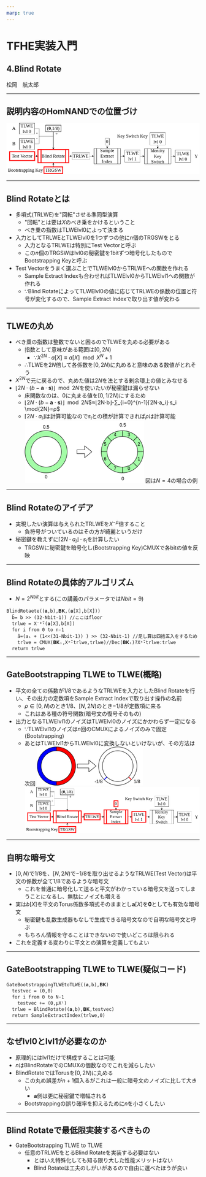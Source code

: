 ```yaml
---
marp: true
---
```

<!-- 
theme: default
size: 16:9
paginate: true
footer : ![](../../image/ccbysa.png) [licence](https://creativecommons.org/licenses/by-sa/4.0/)
style: |
  h1, h2, h3, h4, h5, header, footer {
        color: white;
    }
  section {
    background-color: #505050;
    color:white
  }
  table{
      color:black
  }
  code{
    color:black
  }
    a {
    font-weight:bold;
    color:#F00;
  } 
-->

<!-- page_number: true -->

# TFHE実装入門

## 4.Blind Rotate

松岡　航太郎

---

## 説明内容のHomNANDでの位置づけ

![](../../image/BlindRotateHomNANDdiagram.png)

---

## Blind Rotateとは

- 多項式(TRLWE)を"回転"させる準同型演算
  - "回転"とは要は$X$のべき乗をかけるということ
  - べき乗の指数はTLWElvl0によって決まる
- 入力としてTRLWEとTLWElvl0を1つずつの他に$n$個のTRGSWをとる
  - 入力となるTRLWEは特別にTest Vectorと呼ぶ
  - この$n$個のTRGSWはlvl0の秘密鍵を1bitずつ暗号化したものでBootstrapping Keyと呼ぶ
- Test Vectorをうまく選ぶことでTLWElvl0からTRLWEへの関数を作れる
  - Sample Extract Indexも合わせればTLWElvl0からTLWElvl1への関数が作れる
  - ∵Blind RotateによってTLWElvl0の値に応じてTRLWEの係数の位置と符号が変化するので、Sample Extract Indexで取り出す値が変わる

---

## TLWEの丸め

- べき乗の指数は整数でないと困るのでTLWEを丸める必要がある
  - 指数として意味がある範囲は$[0,2N)$
    - ∵$X^{2N}⋅a[X]≡a[X] \mod{X^{N}+1}$
  - ∴TLWEを$2N$倍して各係数を$[0,2N)$に丸めると意味のある数値がとれそう
- $X^{2N}$で元に戻るので、丸めた値は$2N$を法とする剰余環上の値とみなせる
- $⌊2N⋅(b-\mathbf{a}⋅\mathbf{s})⌋\mod{2N}$を使いたいが秘密鍵は漏らせない
  - 床関数なのは、$0$に丸まる値を$[0,1/2N)$にするため
  - $⌊2N⋅(b-\mathbf{a}⋅\mathbf{s})⌋\mod{2N}$$≈⌊2N⋅b⌋-∑_{i=0}^{n-1}⌈2N⋅a_i⌋⋅s_i \mod{2N}=ρ$
  - $⌈2N⋅a_i⌋$は計算可能なので$s_i$との積が計算できれば$ρ$は計算可能
![w:300px](../../image/RotateRound.png) 図は$N=4$の場合の例

---

## Blind Rotateのアイデア

- 実現したい演算は与えられたTRLWEを$X^{-\rho}$倍すること
  - 負符号がついているのはその方が綺麗というだけ
- 秘密鍵を教えずに$⌈2N⋅a_i⌋⋅s_i$を計算したい
  - TRGSWに秘密鍵を暗号化し(Bootstrapping Key)CMUXで各bitの値を反映

---

## Blind Rotateの具体的アルゴリズム

- $N=2^{Nbit}$とする(この講義のパラメータでは$Nbit=9$)
```
BlindRotaete((𝐚,b),𝐁𝐊,(𝐚[X],b[X]))
  b̃= b >> (32-Nbit-1)) //ここはfloor
  trlwe = X⁻ᵇ̃⋅(𝐚[X],b[X])
  for i from 0 to n-1
    ã=(aᵢ + (1<<(31-Nbit-1)) ) >> (32-Nbit-1) //足し算は四捨五入をするため
    trlwe = CMUX(𝐁𝐊ᵢ,Xᵃ̃⋅trlwe,trlwe)//Dec(𝐁𝐊ᵢ)?Xᵃ̃⋅trlwe:trlwe
  return trlwe
```
---

## GateBootstrapping TLWE to TLWE(概略)

- 平文の全ての係数が$1/8$であるようなTRLWEを入力としたBlind Rotateを行い、その出力の定数項をSample Extract Indexで取り出す操作の名前
  - $ρ∈[0,N)$のとき$1/8$、$[N,2N)$のとき$-1/8$が定数項に来る
  - これはある種の符号関数(暗号文の復号そのもの)
- 出力となるTLWElvl1のノイズはTLWElvl0のノイズにかかわらず一定になる
  - ∵TLWElvl1のノイズは$n$回のCMUXによるノイズのみで固定(Bootstrapping)
  - あとはTLWElvl1からTLWElvl0に変換しないといけないが、その方法は次回
![](../../image/BlindRotate.png) ![w:700px](../../image/TLWE2TLWEHomNANDdiagram.png)
---

## 自明な暗号文

- $[0,N)$で$1/8$を、$[N,2N)$で$-1/8$を取り出せるようなTRLWE(Test Vector)は平文の係数が全て$1/8$であるような暗号文
  - これを普通に暗号化して送ると平文がわかっている暗号文を送ってしまうことになるし、無駄にノイズも増える
- 実は$b[X]$を平文のTorus係数多項式そのままとし$\mathbf{a}[X]$を$\mathbf{0}$としても有効な暗号文
  - 秘密鍵も乱数生成器もなしで生成できる暗号文なので自明な暗号文と呼ぶ
  - もちろん情報を守ることはできないので使いどころは限られる
- これを定義する変わりに平文との演算を定義してもよい

---

## GateBootstrapping TLWE to TLWE(疑似コード)

```
GateBootstrappingTLWEtoTLWE((𝐚,b),𝐁𝐊)
  testvec = (0,0)
  for i from 0 to N-1
    testvec += (0,μXⁱ)
  trlwe = BlindRotate((𝐚,b),𝐁𝐊,testvec)
  return SampleExtractIndex(trlwe,0)
```

---

## なぜlvl0とlvl1が必要なのか

- 原理的にはlvl1だけで構成することは可能
- $n$はBlindRotateでのCMUXの個数なのでこれを減らしたい
- BlindRotateではTorusを$[0,2N)$に丸める
  - この丸め誤差が$n+1$個入るがこれは一般に暗号文のノイズに比して大きい
    - $\mathbf{a}$側は更に秘密鍵で増幅される
  - Bootstrappingの誤り確率を抑えるために$n$を小さくしたい

---

## Blind Rotateで最低限実装するべきもの

- GateBootstrapping TLWE to TLWE
  - 任意のTRLWEをとるBlind Rotateを実装する必要はない
    - とはいえ特殊化しても知る限り大した性能メリットはない
    - Blind Rotateは工夫のしがいがあるので自由に選べたほうが良い

